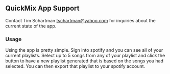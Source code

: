 
## QuickMix App Support

Contact Tim Schartman <tschartman@yahoo.com> for inquiries about the current state of the app.

### Usage

Using the app is pretty simple. Sign into spotify and you can see all of your current playlists. Select up to 5 songs from any of your playlist and click the button to have a new playlist generated that is based on the songs you had selected. You can then export that playlist to your spotify account.
